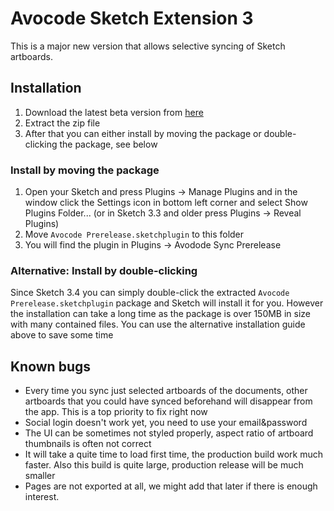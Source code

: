 # Avocode Sketch Extension 3

This is a major new version that allows selective syncing of Sketch artboards.

## Installation
1. Download the latest beta version from [here](https://manager.avocode.com/download/sketch-plugin-beta/mac/)
2. Extract the zip file
3. After that you can either install by moving the package or double-clicking the package, see below

### Install by moving the package

1. Open your Sketch and press Plugins -> Manage Plugins and in the window click the Settings icon in bottom left corner and select Show Plugins Folder... (or in Sketch 3.3 and older press Plugins -> Reveal Plugins)
2. Move `Avocode Prerelease.sketchplugin` to this folder
3. You will find the plugin in Plugins -> Avodode Sync Prerelease

### Alternative: Install by double-clicking
Since Sketch 3.4 you can simply double-click the extracted `Avocode Prerelease.sketchplugin` package and Sketch will install it for you. However the installation can take a long time as the package is over 150MB in size with many contained files. You can use the alternative installation guide above to save some time

## Known bugs
- Every time you sync just selected artboards of the documents, other artboards that you could have synced beforehand will disappear from the app. This is a top priority to fix right now
- Social login doesn't work yet, you need to use your email&password
- The UI can be sometimes not styled properly, aspect ratio of artboard thumbnails is often not correct
- It will take a quite time to load first time, the production build work much faster. Also this build is quite large, production release will be much smaller
- Pages are not exported at all, we might add that later if there is enough interest.
